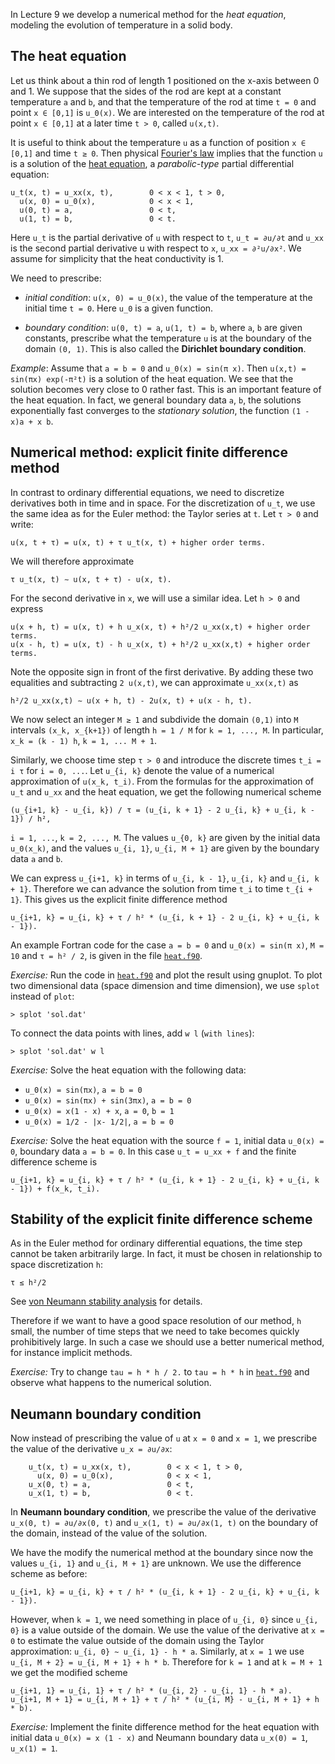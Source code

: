 In Lecture 9 we develop a numerical method
for the _heat equation_,
modeling the evolution of temperature in a solid body.

## The heat equation

Let us think about a thin rod of length 1 positioned on the x-axis
between 0 and 1. We suppose that the sides of the rod are kept at a
constant temperature `a` and `b`, and that the temperature of the rod at
time `t = 0` and point `x ∈ [0,1]` is `u_0(x)`. We are interested on
the temperature of the rod at point `x ∈ [0,1]` at a later time `t >
0`, called `u(x,t)`.

It is useful to think about the temperature `u` as a function of
position `x ∈ [0,1]` and time `t ≥ 0`. Then physical [Fourier's
law](https://en.wikipedia.org/wiki/Thermal_conduction#Fourier.27s_law)
implies that the function `u` is a solution of the [heat
equation](heat-wiki), a _parabolic-type_ partial differential equation:

```
u_t(x, t) = u_xx(x, t),        0 < x < 1, t > 0,
  u(x, 0) = u_0(x),            0 < x < 1,
  u(0, t) = a,                 0 < t,
  u(1, t) = b,                 0 < t.
```

Here `u_t` is the partial derivative of `u` with respect to `t`, `u_t =
∂u/∂t` and `u_xx` is the second partial derivative u with respect to
`x`, `u_xx = ∂²u/∂x²`. We assume for simplicity that the heat
conductivity is 1.

We need to prescribe:

- _initial condition_: `u(x, 0) = u_0(x)`, the value of the temperature
  at the initial time `t = 0`. Here `u_0` is a given function.

- _boundary condition_: `u(0, t) = a`, `u(1, t) = b`, where `a`, `b` are
  given constants, prescribe what the temperature `u` is at the boundary
  of the domain `(0, 1)`. This is also called the __Dirichlet boundary
  condition__.

[heat-wiki]: https://en.wikipedia.org/wiki/Heat_equation

_Example_: Assume that `a = b = 0` and `u_0(x) = sin(π x)`. Then `u(x,t)
= sin(πx) exp(-π²t)` is a solution of the heat equation. We see that the
solution becomes very close to 0 rather fast. This is an important
feature of the heat equation. In fact, we general boundary data `a`,
`b`, the solutions exponentially fast converges to the _stationary
solution_, the function `(1 - x)a + x b`.

## Numerical method: explicit finite difference method

In contrast to ordinary differential equations, we need to discretize
derivatives both in time and in space. For the discretization of `u_t`,
we use the same idea as for the Euler method: the Taylor series at `t`.
Let `τ > 0` and write:

```
u(x, t + τ) = u(x, t) + τ u_t(x, t) + higher order terms.
```

We will therefore approximate

```
τ u_t(x, t) ∼ u(x, t + τ) - u(x, t).
```

For the second derivative in `x`, we will use a similar idea. Let `h >
0` and express

```
u(x + h, t) = u(x, t) + h u_x(x, t) + h²/2 u_xx(x,t) + higher order terms.
u(x - h, t) = u(x, t) - h u_x(x, t) + h²/2 u_xx(x,t) + higher order terms.
```

Note the opposite sign in front of the first derivative. By adding
these two equalities and subtracting `2 u(x,t)`, we can approximate
`u_xx(x,t)` as

```
h²/2 u_xx(x,t) ∼ u(x + h, t) - 2u(x, t) + u(x - h, t).
```

We now select an integer `M ≥ 1` and subdivide the domain `(0,1)` into
`M` intervals `(x_k, x_{k+1})` of length `h = 1 / M` for `k = 1, ...,
M`. In particular, `x_k = (k - 1) h`, `k = 1, ... M + 1`.

Similarly, we choose time step `τ > 0` and introduce the discrete times
`t_i = i τ` for `i = 0, ...`. Let `u_{i, k}` denote the value of a
numerical approximation of `u(x_k, t_i)`. From the formulas for the
approximation of `u_t` and `u_xx` and the heat equation, we get the
following numerical scheme

```
(u_{i+1, k} - u_{i, k}) / τ = (u_{i, k + 1} - 2 u_{i, k} + u_{i, k - 1}) / h²,
```

`i = 1, ...`, `k = 2, ..., M`. The values `u_{0, k}` are given by the
initial data `u_0(x_k)`, and the values `u_{i, 1}`, `u_{i, M + 1}` are given
by the boundary data `a` and `b`.

We can express `u_{i+1, k}` in terms of `u_{i, k - 1}`, `u_{i, k}` and
`u_{i, k + 1}`. Therefore we can advance the solution from time `t_i` to
time `t_{i + 1}`. This gives us the explicit finite difference method

```
u_{i+1, k} = u_{i, k} + τ / h² * (u_{i, k + 1} - 2 u_{i, k} + u_{i, k - 1}).
```

An example Fortran code for the case `a = b = 0` and `u_0(x) = sin(π
x)`, `M = 10` and `τ = h² / 2`, is
given in the file
[`heat.f90`](heat-code).

_Exercise:_ Run the code in [`heat.f90`](heat-code) and plot the result
using gnuplot. To plot two dimensional data (space dimension and time
dimension), we use `splot` instead of `plot`:

```gnuplot
> splot 'sol.dat'
```

To connect the data points with lines, add `w l` (`with lines`):
```gnuplot
> splot 'sol.dat' w l
```

_Exercise:_ Solve the heat equation with the following data:

- `u_0(x) = sin(πx)`, `a = b = 0`
- `u_0(x) = sin(πx) + sin(3πx)`, `a = b = 0`
- `u_0(x) = x(1 - x) + x`, `a = 0`,  `b = 1`
- `u_0(x) = 1/2 - |x- 1/2|`, `a = b = 0`

_Exercise:_ Solve the heat equation with the source `f = 1`, initial
data `u_0(x) = 0`, boundary data `a = b = 0`. In this case
`u_t = u_xx + f` and the finite difference scheme is

```
u_{i+1, k} = u_{i, k} + τ / h² * (u_{i, k + 1} - 2 u_{i, k} + u_{i, k - 1}) + f(x_k, t_i).
```

[heat-code]: https://github.com/rekka/intro-fortran-2016/blob/master/lec08/heat.f90

## Stability of the explicit finite difference scheme

As in the Euler method for ordinary differential equations, the time
step cannot be taken arbitrarily large. In fact, it must be chosen in
relationship to space discretization `h`:

```
τ ≤ h²/2
```

See [von Neumann stability
analysis](https://en.wikipedia.org/wiki/Von_Neumann_stability_analysis)
for details.

Therefore if we want to have a good space resolution of our method, `h`
small, the number of time steps that we need to take becomes quickly
prohibitively large. In such a case we should use a better numerical
method, for instance implicit methods.

_Exercise:_ Try to change `tau = h * h / 2.` to `tau = h * h` in
[`heat.f90`](heat-code) and observe what happens to the numerical
solution.


## Neumann boundary condition

Now instead of prescribing the value of `u` at `x = 0` and `x = 1`, we prescribe
the value of the derivative `u_x = ∂u/∂x`:

```
    u_t(x, t) = u_xx(x, t),        0 < x < 1, t > 0,
      u(x, 0) = u_0(x),            0 < x < 1,
    u_x(0, t) = a,                 0 < t,
    u_x(1, t) = b,                 0 < t.
```

In __Neumann boundary condition__, we prescribe the value of the derivative
`u_x(0, t) = ∂u/∂x(0, t)` and `u_x(1, t) = ∂u/∂x(1, t)` on the boundary
of the domain, instead of the value of the solution.

We have the modify the numerical method at the boundary since now the
values `u_{i, 1}` and `u_{i, M + 1}` are unknown. We use the difference
scheme as before:

```
u_{i+1, k} = u_{i, k} + τ / h² * (u_{i, k + 1} - 2 u_{i, k} + u_{i, k - 1}).
```

However, when `k = 1`, we need something in place of `u_{i, 0}` since
`u_{i, 0}` is a value outside of the domain. We use
the value of the derivative at `x = 0` to estimate the value outside of
the domain using the Taylor approximation: `u_{i, 0} ~ u_{i, 1} - h * a`.
Similarly, at `x = 1` we use `u_{i, M + 2} = u_{i, M + 1} + h * b`.
Therefore for `k = 1` and at `k = M + 1` we get the modified scheme

```
u_{i+1, 1} = u_{i, 1} + τ / h² * (u_{i, 2} - u_{i, 1} - h * a).
u_{i+1, M + 1} = u_{i, M + 1} + τ / h² * (u_{i, M} - u_{i, M + 1} + h * b).
```

_Exercise:_ Implement the finite difference method for the heat equation
with initial data `u_0(x) = x (1 - x)` and Neumann boundary data `u_x(0)
= 1`, `u_x(1) = 1`.
